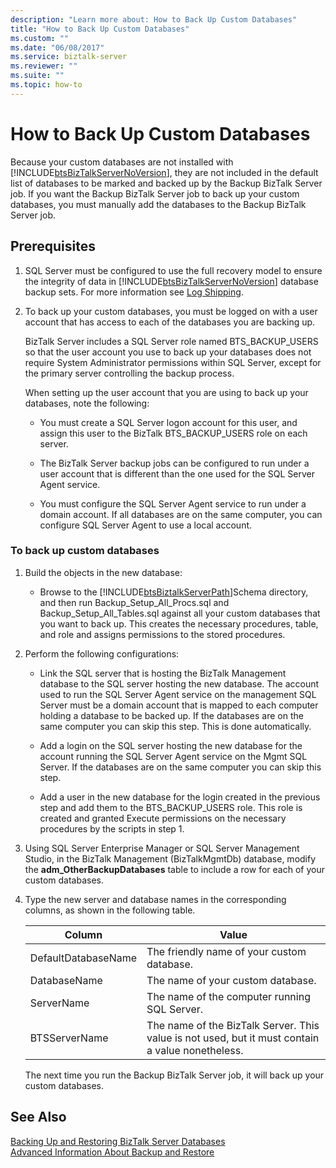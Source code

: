 ```yaml
---
description: "Learn more about: How to Back Up Custom Databases"
title: "How to Back Up Custom Databases"
ms.custom: ""
ms.date: "06/08/2017"
ms.service: biztalk-server
ms.reviewer: ""
ms.suite: ""
ms.topic: how-to
---
```

# How to Back Up Custom Databases
Because your custom databases are not installed with [!INCLUDE[btsBizTalkServerNoVersion](../includes/btsbiztalkservernoversion-md.md)], they are not included in the default list of databases to be marked and backed up by the Backup BizTalk Server job. If you want the Backup BizTalk Server job to back up your custom databases, you must manually add the databases to the Backup BizTalk Server job.  
  
## Prerequisites  
  
1. SQL Server must be configured to use the full recovery model to ensure the integrity of data in [!INCLUDE[btsBizTalkServerNoVersion](../includes/btsbiztalkservernoversion-md.md)] database backup sets.  For more information see [Log Shipping](../core/log-shipping.md).  
  
2. To back up your custom databases, you must be logged on with a user account that has access to each of the databases you are backing up.  
  
    BizTalk Server includes a SQL Server role named BTS_BACKUP_USERS so that the user account you use to back up your databases does not require System Administrator permissions within SQL Server, except for the primary server controlling the backup process.  
  
    When setting up the user account that you are using to back up your databases, note the following:  
  
   -   You must create a SQL Server logon account for this user, and assign this user to the BizTalk BTS_BACKUP_USERS role on each server.  
  
   -   The BizTalk Server backup jobs can be configured to run under a user account that is different than the one used for the SQL Server Agent service.  
  
   -   You must configure the SQL Server Agent service to run under a domain account. If all databases are on the same computer, you can configure SQL Server Agent to use a local account.  
  
### To back up custom databases  
  
1. Build the objects in the new database:  
  
   - Browse to the [!INCLUDE[btsBiztalkServerPath](../includes/btsbiztalkserverpath-md.md)]Schema directory, and then run Backup_Setup_All_Procs.sql and Backup_Setup_All_Tables.sql against all your custom databases that you want to back up. This creates the necessary procedures, table, and role and assigns permissions to the stored procedures.  
  
2. Perform the following configurations:  
  
   -   Link the SQL server that is hosting the BizTalk Management database to the SQL server hosting the new database. The account used to run the SQL Server Agent service on the management SQL Server must be a domain account that is mapped to each computer holding a database to be backed up. If the databases are on the same computer you can skip this step. This is done automatically.  
  
   -   Add a login on the SQL server hosting the new database for the account running the SQL Server Agent service on the Mgmt SQL Server. If the databases are on the same computer you can skip this step.  
  
   -   Add a user in the new database for the login created in the previous step and add them to the BTS_BACKUP_USERS role. This role is created and granted Execute permissions on the necessary procedures by the scripts in step 1.  
  
3. Using SQL Server Enterprise Manager or SQL Server Management Studio, in the BizTalk Management (BizTalkMgmtDb) database, modify the **adm_OtherBackupDatabases** table to include a row for each of your custom databases.  
  
4. Type the new server and database names in the corresponding columns, as shown in the following table.  
  
   |Column|Value|  
   |------------|-----------|  
   |DefaultDatabaseName|The friendly name of your custom database.|  
   |DatabaseName|The name of your custom database.|  
   |ServerName|The name of the computer running SQL Server.|  
   |BTSServerName|The name of the BizTalk Server. This value is not used, but it must contain a value nonetheless.|  
  
   The next time you run the Backup BizTalk Server job, it will back up your custom databases.  
  
## See Also  
 [Backing Up and Restoring BizTalk Server Databases](../core/backing-up-and-restoring-biztalk-server-databases.md)   
 [Advanced Information About Backup and Restore](../core/advanced-information-about-backup-and-restore1.md)
